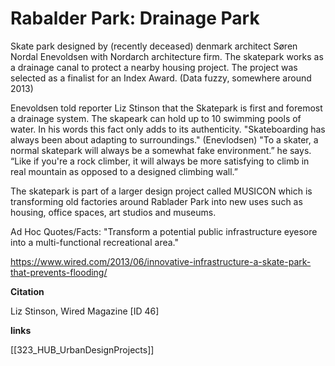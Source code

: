 # Rabalder Park: Drainage Park

Skate park designed by (recently deceased) denmark architect Søren Nordal Enevoldsen with Nordarch architecture firm. The skatepark works as a drainage canal to protect a nearby housing project. The project was selected as a finalist for an Index Award. (Data fuzzy, somewhere around 2013) 

Enevoldsen told reporter Liz Stinson that the Skatepark is first and foremost a drainage system. The skapeark can hold up to 10 swimming pools of water. In his words this fact only adds to its authenticity. "Skateboarding has always been about adapting to surroundings."  (Enevlodsen)  "To a skater, a normal skatepark will always be a somewhat fake environment.” he says. “Like if you're a rock climber, it will always be more satisfying to climb in real mountain as opposed to a designed climbing wall.”

The skatepark is part of a larger design project called MUSICON which is transforming old factories around Rablader Park into new uses such as housing, office spaces, art studios and museums. 


Ad Hoc Quotes/Facts: 
"Transform a potential public infrastructure eyesore into a multi-functional recreational area."



https://www.wired.com/2013/06/innovative-infrastructure-a-skate-park-that-prevents-flooding/

**Citation**

Liz Stinson, Wired Magazine [ID 46]

**links**

[[323_HUB_UrbanDesignProjects]]
